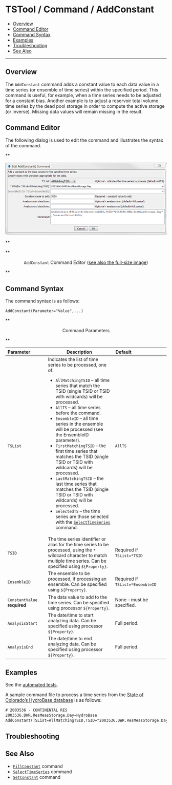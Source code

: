 # TSTool / Command / AddConstant #

* [Overview](#overview)
* [Command Editor](#command-editor)
* [Command Syntax](#command-syntax)
* [Examples](#examples)
* [Troubleshooting](#troubleshooting)
* [See Also](#see-also)

-------------------------

## Overview ##

The `AddConstant` command adds a constant value to each data value in a time series
(or ensemble of time series) within the specified period.
This command is useful, for example,
when a time series needs to be adjusted for a constant bias.
Another example is to adjust a reservoir total volume time series by the dead pool
storage in order to compute the active storage (or inverse).
Missing data values will remain missing in the result.

## Command Editor ##

The following dialog is used to edit the command and illustrates the syntax of the command.

**<p style="text-align: center;">
![AddConstant](AddConstant.png)
</p>**

**<p style="text-align: center;">
`AddConstant` Command Editor (<a href="../AddConstant.png">see also the full-size image</a>)
</p>**

## Command Syntax ##

The command syntax is as follows:

```text
AddConstant(Parameter="Value",...)
```
**<p style="text-align: center;">
Command Parameters
</p>**

|**Parameter**&nbsp;&nbsp;&nbsp;&nbsp;&nbsp;&nbsp;&nbsp;&nbsp;&nbsp;&nbsp;&nbsp;|**Description**|**Default**&nbsp;&nbsp;&nbsp;&nbsp;&nbsp;&nbsp;&nbsp;&nbsp;&nbsp;&nbsp;&nbsp;&nbsp;&nbsp;&nbsp;&nbsp;&nbsp;&nbsp;&nbsp;&nbsp;&nbsp;&nbsp;&nbsp;&nbsp;&nbsp;&nbsp;&nbsp;&nbsp;|
|--------------|-----------------|-----------------|
|`TSList`|Indicates the list of time series to be processed, one of:<br><ul><li>`AllMatchingTSID` – all time series that match the TSID (single TSID or TSID with wildcards) will be processed.</li><li>`AllTS` – all time series before the command.</li><li>`EnsembleID` – all time series in the ensemble will be processed (see the EnsembleID parameter).</li><li>`FirstMatchingTSID` – the first time series that matches the TSID (single TSID or TSID with wildcards) will be processed.</li><li>`LastMatchingTSID` – the last time series that matches the TSID (single TSID or TSID with wildcards) will be processed.</li><li>`SelectedTS` – the time series are those selected with the [`SelectTimeSeries`](../SelectTimeSeries/SelectTimeSeries.md) command.</li></ul> | `AllTS` |
|`TSID`|The time series identifier or alias for the time series to be processed, using the `*` wildcard character to match multiple time series.  Can be specified using `${Property}`.|Required if `TSList=*TSID`|
|`EnsembleID`|The ensemble to be processed, if processing an ensemble. Can be specified using `${Property}`.|Required if `TSList=*EnsembleID`|
|`ConstantValue`<br>**required**|The data value to add to the time series.  Can be specified using processor `${Property}`.|None – must be specified.|
|`AnalysisStart`|The date/time to start analyzing data.  Can be specified using processor `${Property}`.|Full period.|
|`AnalysisEnd`|The date/time to end analyzing data.  Can be specified using processor `${Property}`.|Full period.|

## Examples ##

See the [automated tests](https://github.com/OpenCDSS/cdss-app-tstool-test/tree/master/test/regression/commands/general/AddConstant).

A sample command file to process a time series from the [State of Colorado’s HydroBase database](../../datastore-ref/CO-HydroBase/CO-HydroBase.md)
is as follows:

```text
# 2003536 - CONTINENTAL RES
2003536.DWR.ResMeasStorage.Day~HydroBase
AddConstant(TSList=AllMatchingTSID,TSID="2003536.DWR.ResMeasStorage.Day",ConstantValue=5000)
```

## Troubleshooting ##

## See Also ##

* [`FillConstant`](../FillConstant/FillConstant.md) command
* [`SelectTimeSeries`](../SelectTimeSeries/SelectTimeSeries.md) command
* [`SetConstant`](../SetConstant/SetConstant.md) command
